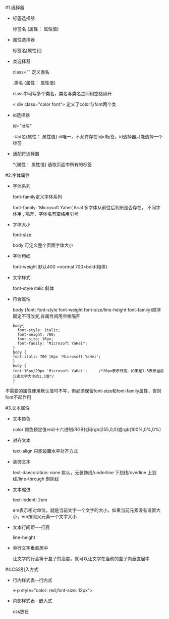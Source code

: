 #1.选择器

+ 标签选择器

  标签名 {属性： 属性值}

+ 属性选择器

  标签名[属性]{}

+ 类选择器

  class="" 定义类名

  .类名 {属性： 属性值}

  class中可写多个类名，类名与类名之间用空格隔开

  < div class="color font"> 定义了color与font两个类

+ id选择器

  id="id名"

  -#id名{属性： 属性值}  id唯一，不允许存在同id标签，id选择器只能选择一个标签

+ 通配符选择器

  *{属性： 属性值} 选取页面中所有的标签

#2.字体属性

+ 字体系列

  font-family定义字体系列

  font-family: ‘Microsoft Yahei’,Arial  多字体从前往后判断是否存在， 不同字体用 , 隔开、字体名有空格用引号

+ 字体大小

  font-size

  body 可定义整个页面字体大小

+ 字体粗细

  font-weight   默认400 =normal  700=bold(粗体)

+ 文字样式

  font-style    italic 斜体

+ 符合属性

  body {font: font-style font-weight font-size/line-height font-family}顺序固定不可改变,各属性间用空格隔开

  ```
  body{
    font-style: italic;
    font-weight: 700;
    font-size: 16px;
    font-family: "Microsoft YaHei";
  }
  body {
  font:italic 700 16px 'Microsoft YaHei';
  }
  body {
  font:16px/20px 'Microsoft YaHei';     /*20px表示行高，如果是1.5表示当前元素文字大小的1.5倍*/
  }
  ```

​       不需要的属性使用默认值可不写，但必须保留font-size和font-family属性，否则font不起作用

#3.文本属性

+ 文本颜色

  color   颜色预定值red/十六进制/RGB代码rgb(255,0,0)或rgb(100%,0%,0%)

+ 对齐文本

  text-align  只能设置水平对齐方式

+ 装饰文本

  text-daecoration: none 默认，无装饰线/underline 下划线/overline 上划线/line-through 删除线

+ 文本缩进

  text-indent: 2em 

  em表示相对单位，就是当前文字一个文字的大小，如果当前元素没有设置大小，em按照父元素一个文字大小

+ 文本行间距---行高

  line-height

+ 单行文字垂直居中

  让文字的行高等于盒子的高度，就可以让文字在当前的盒子内垂直居中

#4.CSS引入方式

+ 行内样式表--行内式

  <-p style="color: red;font-size: 12px">

+ 内部样式表--嵌入式

  css放在<style>标签中，<style>标签一般放在<head>中

+ 外部样式表--链接式

  引用css文件<link rel="stysheet" href="css文件路径">link写在head中

#5.Emmet语法

+ 生成标签    输入标签名按tab键
+ 生成多个相同标签  div*3再按tab键
+ 生成具有父子关系的标签  ul>li tab键
+ 生成具有兄弟关系的标签  div+p tab键
+ 生成带有类名或id的div标签   .demo或#demo1 tab键
+ 生成递增类名div 可用自增符号$    .demo$*3 tab键
+ 生成标签中有默认字符   p{默认字符} tab键

#6.CSS的复合选择器

+ 后代选择器

  可以选择父元素里面的子元素，外层标签写在前面，内层标签写在后面，用空格分开,最终改子元素的样式

  元素1 元素2{样式声明}   ul li{}  后代选择器可选多层后代 ul li a{}

+ 子选择器

  选择最近一级的子元素，再下级同名元素不选择

  ul>a  选择ul下的 a标签

+ 并集选择器

  div,p{}  不同标签用逗号隔开

+ 伪类选择器

  用于向某些选择器添加特殊的效果，不同选择器之间用冒号隔开

  + 链接伪类选择器

    a:link			选择所有未被访问的链接

    a:visited       选择所有已被访问的链接

    a:hover        选择鼠标指针在上面的链接

    a:active       选择活动链接，鼠标按下未弹起的链接

    为确保链接伪类生效，声明顺序按照 link visited hover active声明

  + :focus伪类选择器

    用于选取获得焦点的表单元素

    input:focus{

    background-color:red;}

#7.CSS的元素显示模式

+ 块元素 <h1>~<h6> 、<p>、<div>、<ul>、<ol>、<li>等   文字类标签内不能放块元素<p>、<h>

  + 独占一行
  + 高度、宽度、外边距、内边距都可以控制
  + 宽度默认是容器(父类的宽度)的100%
  + 是一个容器盒子，里面可以放行内或块级元素

+ 行内元素

  <a>、<strong>、<b>、<em>、<i>、<del>、<s>、<ins>、<u>、<span>等

  + 相邻行内元素在一行上，一行可以显示多个行内元素

  + 高度宽度直接设置是无效的

  + 默认宽度就是本身的宽度

  + 行内元素只能容纳文本或其他行内元素

    特殊情况：<a>里面可以放块级元素，但是给<a>转换一下块级模式更安全

+ 行内块元素

  行内元素中有几个特殊的标签---<img/><input/><td>他们同时具有块元素和行内元素的特点

  + <p style="color:red;">和相邻行内元素在一行上，但是他们之间会有空白缝隙，一行可以显示多个</p>

  + 默认宽度就是它本身内容的宽度

  + 高度、行高、外边距以及内边距都可以控制

+ 元素显示模式转换

  特殊情况下，一个模式的元素需要另外一种模式的特性

  + 转换为块元素				display: block;
  + 转换为行内元素            display: inline;
  + 转换为行内块元素         display: inline-block;

#8.CSS的背景

+ 背景颜色

  background: 颜色值;         一般情况下元素背景颜色默认是transparent--透明

+ 背景图片

  background-image： none|url(url);     背景图片与背景颜色同时存在时，背景图片在背景颜色上层

+ 背景平铺

  background-repeat: repeat|no-repeat| repeat-x|repeat_y-----平铺|不平铺|x轴平铺|y轴平铺

+ 背景图片位置

  background-position: x  y;   x  y可用方位名词或者精确单位

  + 方位名词

    + 方位顺序无关  top center=center top
    + 只指定一个方位名词，另一个省略，则第二个值默认居中对齐

  + 精确单位

    + 指定两个数值必定按照下x,y坐标顺序，第一个数据为x左边,第二个为y坐标
    + 只指定一个数值那么该数值为x坐标，另一个默认垂直居中

  + 混合单位坐标

    如果指定的两个值是精确单位和方位名词的混合使用，则第一个值是x坐标，第二个值是y坐标

+ 背景图片的固定

  background-attachment: scroll  /fixed;

+ 背景复合写法 

  background：color image repeat scroll position;

  background: red url(img/img.jpg) repeat-x fixed top;

+ 背景色半透明效果

  background: rbga(0,0,0,0.3)        参数a表示透明度，取值在0-1之间

#9.CSS的三大特性

+ 层叠性

  解决相同选择器设置相同样式冲突的问题

  + 样式冲突时遵循就近原则，执行最后定义的样式，只覆盖同种样式，别的样式不覆盖
  + 样式不冲突不会冲突

+ 继承性

  子标签据称父标签的某些样式，如文本颜色和字号

  text-    font-    line-  这些元素开头的都可以继承

  + 行高的继承

    继承行高时，父标签行高用倍数表示时，子标签行高用自身文字大小乘以父标签行高的倍数

    body{

    ​	font: 12px/1.5 'Microsoft Yahei'

    }

    p{

    font-size: 16px;}

    p继承body的行高,用自身文字大小乘以1.5，为自身的行高

+ 优先级

  当同一个元素指定多个选择器，就会有优先级的产生

  + 选择器相同，则执行层叠行

  + 选择器不同，则根据选择器的权重执行

    ！important>行内样式>ID选择器>类、伪类选择器>元素选择器>继承或者 *

    ​        无穷大    1000         0100             0010                   0001              0000

    权重比较时从高位向低位逐位比较 

    + 权重叠加

      如果是复合选择器，则会有权重叠加，需要计算权重

      计算按照权重直接相加，不会产生进位

      ul li{}  权重为0001+0001=0001

      .nav li{}权重为   0010+0001=0011

#10盒子模型

+ 盒子模型组成

  边框、外边距、内边距、内容

  + 边框----border

    边框由边框粗细、边框样式、边框颜色三部分组成

    border: border-width  || border-style  || border-color       无顺序要求

    border: 1px solid red;

    border-top:1px solid red;      只设定上边框，其余边框同理

    边框会影响盒子的实际大小，盒子实际大小为盒子内容大小+边框大小

  + 内边距----padding

    盒子边框与内容之间的距离

    padding-left 

    padding-right

    padding-top

    padding-bottom

    padding:5px;   四个内边距都默认5px                                                                      一个参数

    padding: 5px 10px; 上下内边距5px，左右内边距10px                                         两个参数

    padding: 5px 10px 20px;上内边距5px，左右内边距10px,下内边距20px           三个参数

    padding:5px 10px 20px 30px; 上5px,右10px,下20px,左30px                             四个参数

    内边距会影响盒子的大小，盒子有了宽度和高度，再指定内边距会撑大盒子-----若要保证盒子跟效果图大小保持一致让width/height减去多出来的内边距大小即可

    如果盒子本身没有指定宽度/高度，此时padding不会改变盒子宽度/高度

  + 外边距----margin

    margin-left

    margin-right

    margin-top

    margin-bottom

    margin简写参数意义与padding一样   

    <p style='font-weight:700;color:red'>
        外边距可以让块级盒子水平居中，但必须满足两个条件：
    </p>


    1. 盒子必须指定了宽度
    2. 盒子左右的外边距都设置为auto

    <p style='font-weight:700;color:red'>
       行内元素或者行内块元素水平居中给其父元素添加text-align:center即可
    </p>


    + 嵌套块元素垂直外边距的塌陷

      对于两个嵌套关系的块元素，父元素有上外边距的同时子元素也有上外边距，此时父元素会塌陷较大的外边距值

      解决方案：

      1. 为父元素定义上边框

      2. 为父元素定义上内边距

      3. <p style='font-weight:700;color:red'>
              为父元素添加overflow:hidden
          </p>

  + 清除内外边距

    *{

    padding: 0;

    margin:0;

    }

    **行内元素为了照顾兼容性，尽量只设置左右内外边距，不要设置上下内外边距。但是转换为块级和行内块元素就可以了**

#11.圆角边框

border-radius 属性用于设置元素的外边框圆角

border-radius: 50px/50%;

设置圆形 -----先做一个正方形，border-radius参数设置正方形变长的一半

圆角矩形 -----矩形，参数设置为高度的一半

一个参数    四个角

两个参数  左上右下，右上左下

三个参数   左上，右上左下，右下

四个参数     左上角，右上角，右下角，左下角

#12.盒子阴影

box-shadow: h-shadow v-shadow blur sread color inset;

h-shadow------------必需，水平阴影的位置，允许负值

v-shadow-----------必需，垂直阴影的位置，允许负值

blur-------------------可选，模糊距离

spread---------------可选，阴影的尺寸

color------------------可选，阴影的颜色

inset-------------------可选，将外部阴影(outset)改为内部阴影

**默认的是外阴影，但是不可以写这个单词，否则会导致阴影无效**

**盒子阴影不占用空间，不会影响其他盒子排列**

div:hover{box-shadow: h-shadow v-shadow blur sread color inset;}   鼠标经过时添加阴影

#13.文字阴影

text-shadow: h-shadow v-shadow blur color; 

#14.CSS浮动  

<p style='font-weight:700;color:red'>
    网页布局第一准则：多个块级元素纵向排列找标准流，多个块级元素横向排列找浮动。
</p>


float属性用于创建浮动框，将其移动到一边，直到左边缘或右边缘触及包含快或龙一个浮动框的边缘

选择器 {float：属性值; }

+ 浮动特性

  1. 浮动元素会脱离标准流

     + 脱离标准普通流的控制移动到指定位置
     + 浮动的盒子不再保留原先的位置

  2. 浮动的元素会一行内显示并且元素顶部对齐

     <p style='font-weight:700;color:red'>
         浮动的元素是相互贴在一起的，中间没有缝隙，如果父级宽度装不下这些盒子，多出的盒子会另起一行
     </p>

  3. 浮动的元素不论是行元素还是块元素都会具有行内块元素的特性

+ 浮动元素经常和标准流父盒子搭配使用

  <p style='font-weight:700;color:red'>
      先用标准流的父元素排列上下位置，之后内部子元素采取浮动排列左右位置
  </p>

+ 一个元素浮动了，理论上其余的兄弟元素也要浮动

  一个盒子里面有多个盒子，如果其中一个盒子浮动了，那么其余的兄弟盒子也应该浮动，以免出现问题

  <p style="color:red; font-weight:700">
      浮动的盒子只会影响浮动盒子后面的标准流，不会影响前面的标准流
  </p>

#15.清除浮动

由于父级盒子很多情况下不方便给高度，但是子盒子浮动不占有位置，父盒子高度就变成了0，会影响父盒子下面的标准流盒子

+ 语法

  选择器 { clear：属性值} 

  clear: left;----------------清除左侧浮动的影响

  clear: right;--------------清除右侧浮动的影响

  clear: both---------------清除左右两侧浮动的影响

+ 清除浮动的方法

  1. 额外标签法----隔墙法

     在浮动元素末尾添加一个空的标签(**块级元素标签**) 例：< div style="clear:both">< /div>

  2. 父级添加overflow属性

     overflow：属性值；     hidden  ||  auto  ||  scroll

  3. 父级添加after伪元素

     ```
      .clearfix:after {              clearfix  父级类名
                 content: "";
                 display: block;
                 height: 0;
                 clear: both;
                 visibility: hidden;
             }
     
             .clearfix {
                 /* IE6、7 专有 */
                 *zoom: 1;
             }
     ```

  4. 父级添加双伪元素

     ```
      .clearfix:before,
             .clearfix:after {
                 content: "";
                 display: table;
             }
     
             .clearfix:after {
                 clear: both;
             }
     
             .clearfix {
                 *zoom: 1;
             }
     ```

#16.CSS定位

定位：将盒子固定在某一个位置，可叠在其他盒子上层。

定位=定位模式+边偏移

定位模式：指定一个元素在文档中的定位方式  通过position设置    属性：static、relative、absolute、fixed

边偏移：决定该元素的最终位置   属性值：top  bottom left right    定义距离父元素边界的距离

+ 静态定位------static

  语法：选择器{position：static}

  静态定位按照标准流特性摆放位置，他没有边偏移

  静态定位在布局中很少用到

+ 相对定位------relative

  语法：选择器{position: relative}

  相对定位参照位置是参照自身原来的位置移动的

  <p style="color:red;font-weight:700;">相对定位的盒子移动到了别的位置，原来的位置仍保留，其他盒子不能占用移动前存在的位置</p>

  top:100px;相对原来的上边界，向下移动100px

  left:100px;相对原来的左边界，向右移动100px

+ 绝对定位-----absolute

  绝对定位是相对于它祖先元素移动的

  语法：选择器{position：absolute;}

  <p style="color:red;font-weight:700">
      如果没有祖先元素或祖先元素没有定位，则以浏览器边缘为定位标准<br>
      如果祖先元素有定位，则以最近一级的有定位的祖先元素为参考点移动位置<br>
  绝对定位不再占有原先的位置
  </p>

+ 固定定位-------fixed

  元素固定在浏览器可视区的位置

  语法：选择器{ position：fixed;}  

  与父元素没有关系

  不随滚动条滚动

  固定位不占有原先的位置

  <p style="color:red;font-weight:700">
      固定定位定位在版心右侧位置---随屏幕缩放位置变化，但始终固定在排版内容右侧：<br>
      1.让固定定位的盒子left:50%;走到浏览器可视区一半的位置<br>
      2.让固定定位的盒子margin-left:版心宽度一半的距离<br>
      经过两步，第一次到屏幕中间位置，第二步走到排版内容右边的位置
  </p>

+ 粘性定位-------sticky

  语法：选择器{position：sticky; top: 10px}

  特点：以浏览器可视窗口位参照移动元素，粘性定位占有原先的位置，必须添加top、left、right、bottom其中一个才有效

+ 定位的叠放次序----z-index

  语法：选择器{z-index: 1;}     数值可以是正整数、负整数或0，默认是auto，数值越大盒子越靠上

  <p style="color:red">数值相同时，按照书写顺序，后写的显示在上层
  </p>

+ <p style="color:red;font-weight:700">定位的拓展
  </p>


  1. 绝对定位的盒子水平居中

     <p style="color:red">1.left:50%<br>
         2.margin-left:自己盒子宽度的一半&nbsp;&nbsp;&nbsp;&nbsp;&nbsp;&nbsp;&nbsp;-100px<br>
         垂直居中类似，先top:50%;再margin-top:自身高度的一半---负值
     </p>

  2. 定位的特殊特性

     + 行内元素添加绝对或者固定定位，可以直接设置高度和宽度
     + 块级元素添加绝对或者固定定位，如果不给高度和宽度，默认是内容的大小

  3. 脱标的盒子不会触发外边距塌陷

     浮动元素、绝对性定位元素都不会触发外边距合并的问题

  4. 绝对定位(固定定位)会完全压住盒子

     浮动元素不同，只会压住它下面的标准流的盒子，但是不会压住下面标准流里面的内容---文字，图片等

     原因在于浮动产生的最初目的是做文字环绕效果的，文字会围绕浮动元素。

#17.元素的显示与隐藏

本质：让一个元素在页面中隐藏或者显示出来          --广告

1. display显示隐藏

   display属性用于设置一个元素应如何显示

   + display: none; 隐藏对象

     <p style="color:red">隐藏后不再占有原来的位置</p>

   + dispay: block; 除了转换位块级元素之外，同时还有显示元素的意思

2. visibility显示隐藏

   + visibility：visible；  元素可视

   + visibility：hidden；元素隐藏

     <p style="color:red">隐藏后仍占有原来的位置</p>

3. overflow溢出显示隐藏

   overflow属性指定了如果内容溢出一个元素的框(超出其指定的高度和宽度)时，会发生什么    

   + overflow：visible；  溢出部分显示

   + overflow：hidden；  溢出部分隐藏

   + overflow：scroll；     溢出时溢出部分显示滚动条，不发生溢出时也显示滚动条

   + overflow：auto；     溢出时显示滚动条，不溢出时不显示滚动条

     <p style="color:red">有定位的盒子慎用overflow:hidden;它会隐藏多余的部分</p>

#18.精灵图

多个小图片集中到一张图片上，减少服务器请求次数，提高页面加载速度

+ 精灵图(sprites)的使用

  使用精灵图核心：

  1. 精灵技术主要针对于背景图片使用，就是将多个小背景图片整合到一张大图中。
  2. 这个大图叫做精灵图
  3. 移动背景图片位置，将需要的部分显示 在盒子中，此时可以使用background-position
  4. 移动的距离就是这个目标图片的X、Y坐标，
  5. 一般情况下都是往上往左移动，所以数值是负值
  6. 使用精灵图的时候需要精确测量，每个小背景图片的大小和位置

#19.字体图标--iconfont

主要用于显示网页中通用、常用的一些小图标

字体图标展示的是图标，本质属于字体

1. font文件夹放在html文件同目录下

2. 复制字体图标 

3. css引用

   ```
   @font-face {
     font-family: 'icomoon';
     src: url('fonts/icomoon.eot?5lma99');
     src: url('fonts/icomoon.eot?5lma99#iefix') format('embedded-opentype'),
     url('fonts/icomoon.ttf?5lma99') format('truetype'),
     url('fonts/icomoon.woff?5lma99') format('woff'),
     url('fonts/icomoon.svg?5lma99#icomoon') format('svg');
     font-weight: normal;
     font-style: normal;
     font-display: block;
   }
   ```

4. 容器声明字体

   font-family: 'icomoon';

+ 字体图标追加

#20.CSS三角

宽、高为0的div，一个边框实线，其余透明，即可生成三角

```html
 .box1 {
            width: 0;
            height: 0;
            /* border: 10px solid pink; */
            border-top: 10px solid pink;
            border-right: 10px solid red;
            border-bottom: 10px solid blue;
            border-left: 10px solid green;
        }
        .box2 {
            width: 0;
            height: 0;
            border: 50px solid transparent;
            border-left-color: pink;
            margin: 100px auto;
        }
```

#21.CSS用户界面样式

+ 鼠标样式

  li{course: 属性值}     设置或检索对象上移动的鼠标采用哪种系统预定义的光标形状

  ```
  default					默认
  pointer                 小手
  move					移动
  text					文本
  not-allowed				禁止
  ```

+ 轮廓线-----outline----表单文本框

  给表单添加outline:0;或者outline:none;样式后就可以去掉选中文本框默认的蓝色边框

+ 文本域禁止拖拽大小---resize

  textarea{resize: none;}

#22.vertical-align属性应用  

用于设置图片或者表单(行内块元素)和文字垂直对齐

vertical-align: baseline  |  top  |  middle  |  bottom

```
baseline       默认。元素放在父元素的基线上
top            把元素的顶端与行中最高元素的顶端对齐
middle		   把此元素放置在父元素的中部
bottom         把元素的顶端与行中最低的元素的顶端对齐
```

+ 解决图片底部默认空白的问题

  图片底侧会有一个空白间隙，原因是行内块元素默认与文字的基线对齐

  解决方法：

  + 给图片添加vertical-align:  middle  |  top  |  bottom  等
  + 把图片转换为块级元素  display：block;

#23.溢出的文字用省略号显示

+ 单行文本溢出显示省略号--必须满足三个条件

  1. 先强制一行内显示文本----不管能不能显示完，都要在一行内显示

     white-soace: nowrap；         默认normal自动换行

  2. 溢出的部分隐藏

     overflow：hidden;

  3. 文字溢出的时候用省略号代替

     text-overflow: ellipsis;

     ```
     white-soace: nowrap；
     overflow：hidden;
     text-overflow: ellipsis;
     ```

+ 多行文本溢出显示省略号

  多行文本溢出显示省略号，有较大兼容性问题，适合于webKit浏览器或移动端(移动端大部分是webKit内核)

  撒

  ```
  overflow：hidden;
  text-overflow: ellipsis;
  /* 弹性伸缩盒子模型显示 */
  display: -webkit-box;
  /* 限制在一个块元素显示的文本的行数 */
  -webkit-line-clamp: 3;
  /* 设置或检索伸缩盒对象的子元素的排列方式 */
  -webkit-box-orient: vertical;
  ```

#24.常见布局技巧

1. margin负值的运用

   避免盒子浮动时边框相邻使的边框变粗

   1. 让每个盒子margin往左侧移动一个边框的单位，正好压住相邻的边框
   2. 鼠标经过某一个盒子的时候，提高当前盒子的层级(给如果没有定位，则加相对定位--保留位置，如果有定位，则加z-index)

2. 文字围绕浮动元素

   利用浮动元素不会遮挡文字给一个盒子添加浮动，文字自动围绕盒子

3. 行内块的巧妙运用

4. CSS三角强化---可生成直角三角形

   ```
    .box1 {
               width: 0;
               height: 0;
               /* 把上边框宽度调大 */
               /* border-top: 100px solid transparent;
               border-right: 50px solid skyblue; */
               /* 左边和下边的边框宽度设置为0 */
               /* border-bottom: 0 solid blue;
               border-left: 0 solid green; */
              /* 1.只保留右边的边框有颜色 */
              border-color: transparent red transparent transparent;
               /* 2. 样式都是solid */
               border-style: solid;
               /* 3. 上边框宽度要大， 右边框 宽度稍小， 其余的边框该为 0 */
               border-width: 100px 50px 0 0 ;
   
           }
   ```

#25.网站favicon图标

1. 制作favicon图标-----比特虫：www.bitbug.net
2. favicon图标放在根目录下
3. HTML页面引入favicon图标  <link rel="shortcut icon" href="favicon.ico" type="image/x-icon">

#26.网站TDK三大标签SEO优化

1. title网站标题

   网站名(产品名) - 网站的介绍（尽量不超过30个汉字）

2. description 网站说明

   简要说明网站主要做什么的

   <meta name="description" content="网站说明"/>

3. keywords关键字

   keywords是页面关键词，是搜索引擎的关注点之一

   keywords 最好限制在6-8个关键词，关键词之间用英文逗号分隔，

   <meta name="keywords" content="关键字"/>

#27.LOGO SEO优化

1. logo里面首先放一个<h1>标签，目的是为了提权，告知搜索引擎这个地方很重要
2. < h1>里面再放一个链接，可以返回首页的，把logo的背景图片给链接即可
3. 为了搜索引擎收录我们，链接里面要放文字(网站名称)，但是文字不要显示除来
   + 方法1：text-indent移动到盒子外面(text-indent:-9999px),然后overflow:hidden;-----淘宝的做法
   + 方法2：直接给font-size:0;就看不到文字了-------京东的做法
4. 最后给链接一个title属性，这样鼠标放到logo上就可以看到提示文字了

#28.注意点

+ <p style="color:red">实际使用中不直接使用链接a,而是使用li标签包含a  
      &lt;li&gt;&lt;a&gt;
  </p>

+ <p style="color:red;">导航栏&lt;li&gt;标签添加浮动，&lt;li&gt;标签是块级元素需要在同一行显示，导航栏里文字不一样多，最好给链接&lt;a&gt;左右padding程开盒子而不是指定宽度</p>

+ <p style="color:red;">浮动的盒子不会有外边距合并的问题

#29.CSS3的新特性

+ CSS3新增选择器

  1. 属性选择器

     利用属性选择器可以不用借助于类或ID选择器，根据元素特定的属性来选择元素

     input[value]                 选择具有value属性的所有input元素

     input[type="text"]           选择所有type属性值为text的input元素

     div[class^=icon]             选择所有class属性值以icon开头的的div元素

     section[class$=data]          选择所有class属性值以data结尾的section元素

     div[class*="con"]             选择所有class属性值包含con字符池的div元素

     <p style="color:red">类选择器、属性选择器、伪类选择器，权重为10</p>

  2. 结构伪类选择器

     结构伪类选择器主要根据文档结构来选择元素，长用于根据父级选择器里面打子元素

     ```python
     ul li:first-child{}              选择ul标签中第一个li子标签
     ul li:last-child{}				 选择ul标签中最后一个li子标签
     ul li:nth-child(n){}             选择ul标签中第n个li子标签
     ul li:first-of-type{}            选择ul标签中第一个li子标签        
     ul li:last-of-type{}             选择ul标签中最后一个li子标签
     ul li:nth-of-type(n){}           选择ul标签中第n个li子标签
     ```

     <p style="color:red;font-weight:700">nth-child&nbsp;&nbsp;执行时先把所有子元素排序，然后再根据序号查找，查找结果可能不是想要的<br>
     nth-of-child&nbsp;&nbsp;执行时先将指定查找的盒子进行排序，然后再进行匹配
     </p>


     **nth-child(n)选择某个父元素的一个或多个特定的子元素**

     <ul style="color:red;font-weight:700">
     	<li>n可以是数字，关键字和公式</li>	
         <li>n如果是数字，就是选择第n个子元素</li>
         <li>n可以是关键字：偶数--even、奇数--odd</li>
         <li>n可以是公式：常见的公式如下(如果是公式，则从0开始计算，但是第0个元素或者超出了元素的格式会被忽略)   参数n不能是其他字母<br>
             ol li:nth-child(n){}&nbsp;&nbsp;&nbsp;&nbsp;&nbsp;表示从第0个li标签开始，选择ol标签中的li标签,直到选择了ol标签中所有的li标签<br>
             2n&nbsp;&nbsp;----&nbsp;&nbsp;偶数<br>
             2n+1&nbsp;&nbsp;----&nbsp;&nbsp;奇数<br>
             5n&nbsp;&nbsp;----&nbsp;&nbsp;5、10、15···<br>
             n+5&nbsp;&nbsp;----&nbsp;&nbsp;从第五个开始(包括第五个)，直到最后<br>
             -n+5&nbsp;&nbsp;----&nbsp;&nbsp;前五个
     </ul>

  3. 伪元素选择器

     伪元素选择器可以帮助我们利用CSS创建新标签元素，而不需要HTML标签，从而简化HTML结构

     ::before  --------  在元素内部的前面插入内容

     ::after   ---------   在元素内部的后面插入内容

     + before和after创建一个元素，但是属于行内元素
     + 新创建的这个元素在文档树中是找不到的，所以我们称之为为伪元素
     + 语法：   element::before{}
     + before和after必须有content属性
     + before在父元素内容的前面创建元素，after在父元素内容的后面创建元素
     + 伪元素选择器和标签选择器一样，权重为1

+ CSS3盒子模型

  CSS3中可以通过box-sizing来指定盒子模型，有两个值：content-box、border-box

  1. box-sizing: content-box;   盒子大小为width+padding+border（以前默认的）
  2. box-sizing:border-box; 盒子大小为width

<p style="color:red;padding-left:30px;">如果盒子模型改为了box-size:border-box,那么padding和border就不会撑大盒子(嵌套padding和border不会超过width宽度)</p>

+ CSS3过渡

  过渡--transition可以不使用flash动画或者js的情况下，当元素从一种样式变换成为另一种样式时为元素添加效果

  过渡动画:是从一个状态渐渐的过渡到另外一个状态    常与hover连用

  语法：transition：要过渡的属性   花费时间  运动曲线  何时开始

  ​			多个属性利用逗号进行分隔

  属性：想要变化的CSS属性，宽度、高度、背景颜色、内外边距都可以，如果要所有的属性都变化过渡，写一个all就可以

  花费时间：单位是秒（必须写单位）  例：0.5s

  运动曲线：默认是ease(可以省略)

  何时开始：单位是秒（必须写单位）可以设置延迟出发时间 默认是0s(可以省略) 